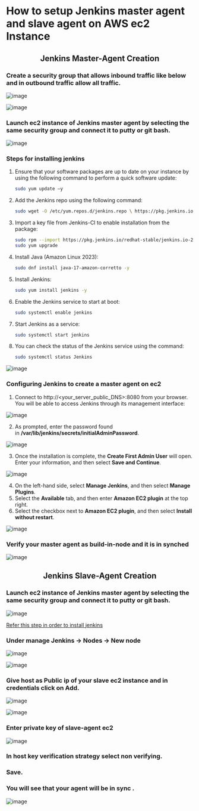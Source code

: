 # **How to setup Jenkins master agent and slave agent on AWS ec2 Instance**

## <p align="center">**Jenkins Master-Agent Creation**

### Create a security group that allows inbound traffic like below and in outbound traffic allow all traffic.

![image](https://github.com/Flairminds/blogs/assets/135031436/0f77141e-095f-49b8-a471-1f0497e087c0)

![image](https://github.com/Flairminds/blogs/assets/135031436/56230aa6-3d8f-45f4-9b70-8d10bcd1859c)

### Launch ec2 instance of Jenkins master agent by selecting the same security group and connect it to putty or git bash.

![image](https://github.com/Flairminds/blogs/assets/135031436/81a06926-4728-484b-b931-07a554908305)

### Steps for installing jenkins

1. Ensure that your software packages are up to date on your instance by using the following command to perform a quick software update:
   ```bash
   sudo yum update –y
   ```
2. Add the Jenkins repo using the following command:
   ```bash
   sudo wget -O /etc/yum.repos.d/jenkins.repo \ https://pkg.jenkins.io/redhat-stable/jenkins.repo
   ```
3. Import a key file from Jenkins-CI to enable installation from the package:
   ```bash
   sudo rpm --import https://pkg.jenkins.io/redhat-stable/jenkins.io-2023.key
   sudo yum upgrade
   ```
4. Install Java (Amazon Linux 2023):
   ```bash
   sudo dnf install java-17-amazon-corretto -y
   ```
5. Install Jenkins:
   ```bash
   sudo yum install jenkins -y
   ```
6. Enable the Jenkins service to start at boot:
   ```bash
   sudo systemctl enable jenkins
   ```
7. Start Jenkins as a service:
   ```bash
   sudo systemctl start jenkins
   ```
8. You can check the status of the Jenkins service using the command:
   ```bash
   sudo systemctl status Jenkins
   ```
![image](https://github.com/Flairminds/blogs/assets/135031436/f56a8209-c87e-4db4-bfb6-d5fd10ce628e)


### Configuring Jenkins to create a master agent on ec2

1. Connect to http://<your\_server\_public\_DNS>:8080 from your browser. You will be able to access Jenkins through its management interface:

![image](https://github.com/Flairminds/blogs/assets/135031436/4101ebd6-eefa-4c7c-824b-a487cefab52f)

2. As prompted, enter the password found in **/var/lib/jenkins/secrets/initialAdminPassword**.

  ![image](https://github.com/Flairminds/blogs/assets/135031436/3635e206-f86a-4adf-aae0-84f8e4bd1732)

3. Once the installation is complete, the **Create First Admin User** will open. Enter your information, and then select **Save and Continue**.

![image](https://github.com/Flairminds/blogs/assets/135031436/62ff5a7c-e391-4ab1-8b95-5eae03a6d611)

4. On the left-hand side, select **Manage Jenkins**, and then select **Manage Plugins**.
5. Select the **Available** tab, and then enter **Amazon EC2 plugin** at the top right.
6. Select the checkbox next to **Amazon EC2 plugin**, and then select **Install without restart**.

![image](https://github.com/Flairminds/blogs/assets/135031436/06be932e-b0e9-475d-be76-9701c25f5fdd)

### Verify your master agent as build-in-node and it is in synched

![image](https://github.com/Flairminds/blogs/assets/135031436/2810a64b-5e39-4cd3-99a4-743ae01afcb5)

## <p align="center">**Jenkins Slave-Agent Creation**</p>

### Launch ec2 instance of Jenkins master agent by selecting the same security group and connect it to putty or git bash.

![image](https://github.com/Flairminds/blogs/assets/135031436/9dcb3973-8102-49f1-a33d-d89bc8ed933d)

[Refer this step in order to install jenkins](#Steps-for-installing-jenkins)

### Under manage Jenkins -> Nodes -> New node

![image](https://github.com/Flairminds/blogs/assets/135031436/5bbd6f78-13cd-41c0-99f0-928a259e092b)

![image](https://github.com/Flairminds/blogs/assets/135031436/9db58f00-62ac-4bc7-ab23-3b2d902ac8cc)

### Give host as Public ip of your slave ec2 instance and in credentials click on Add.

![image](https://github.com/Flairminds/blogs/assets/135031436/0f620c53-f091-4c9f-9d8e-be546229d444)

![image](https://github.com/Flairminds/blogs/assets/135031436/584b9e18-5bd4-4a07-a193-1df0f68429eb)

### Enter private key of slave-agent ec2

![image](https://github.com/Flairminds/blogs/assets/135031436/5e00d5d0-a390-4fac-afa7-59477ecd5d12)

### In host key verification strategy select non verifying.

### Save.

### You will see that your agent will be in sync .

![image](https://github.com/Flairminds/blogs/assets/135031436/1890227e-bbc7-4c97-b45b-b63ea865aea4)


